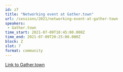 ```yaml
---
id: z7
title: "Networking event at Gather.town"
url: /sessions/2021/networking-event-at-gather-town
speakers:
 - Gather.town
time_start: 2021-07-09T18:45:00.000Z
time_end: 2021-07-09T20:25:00.000Z
block: Z
slot: 7
format: community
---
```


[Link to Gather.town](https://gather.town/app/s1NeBVeKoEWzJUam/airflowsummit)